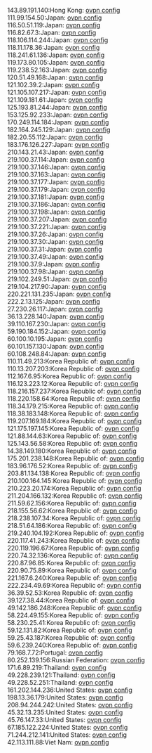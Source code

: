 143.89.191.140:Hong Kong: [ovpn config](vpn/143_89_191_140.ovpn)  
111.99.154.50:Japan: [ovpn config](vpn/111_99_154_50.ovpn)  
116.50.51.119:Japan: [ovpn config](vpn/116_50_51_119.ovpn)  
116.82.67.3:Japan: [ovpn config](vpn/116_82_67_3.ovpn)  
118.106.114.244:Japan: [ovpn config](vpn/118_106_114_244.ovpn)  
118.11.178.36:Japan: [ovpn config](vpn/118_11_178_36.ovpn)  
118.241.61.136:Japan: [ovpn config](vpn/118_241_61_136.ovpn)  
119.173.80.105:Japan: [ovpn config](vpn/119_173_80_105.ovpn)  
119.238.52.163:Japan: [ovpn config](vpn/119_238_52_163.ovpn)  
120.51.49.168:Japan: [ovpn config](vpn/120_51_49_168.ovpn)  
121.102.39.2:Japan: [ovpn config](vpn/121_102_39_2.ovpn)  
121.105.107.217:Japan: [ovpn config](vpn/121_105_107_217.ovpn)  
121.109.181.61:Japan: [ovpn config](vpn/121_109_181_61.ovpn)  
125.193.81.244:Japan: [ovpn config](vpn/125_193_81_244.ovpn)  
153.125.92.233:Japan: [ovpn config](vpn/153_125_92_233.ovpn)  
170.249.114.184:Japan: [ovpn config](vpn/170_249_114_184.ovpn)  
182.164.245.129:Japan: [ovpn config](vpn/182_164_245_129.ovpn)  
182.20.55.112:Japan: [ovpn config](vpn/182_20_55_112.ovpn)  
183.176.126.227:Japan: [ovpn config](vpn/183_176_126_227.ovpn)  
210.143.21.43:Japan: [ovpn config](vpn/210_143_21_43.ovpn)  
219.100.37.114:Japan: [ovpn config](vpn/219_100_37_114.ovpn)  
219.100.37.146:Japan: [ovpn config](vpn/219_100_37_146.ovpn)  
219.100.37.163:Japan: [ovpn config](vpn/219_100_37_163.ovpn)  
219.100.37.177:Japan: [ovpn config](vpn/219_100_37_177.ovpn)  
219.100.37.179:Japan: [ovpn config](vpn/219_100_37_179.ovpn)  
219.100.37.181:Japan: [ovpn config](vpn/219_100_37_181.ovpn)  
219.100.37.186:Japan: [ovpn config](vpn/219_100_37_186.ovpn)  
219.100.37.198:Japan: [ovpn config](vpn/219_100_37_198.ovpn)  
219.100.37.207:Japan: [ovpn config](vpn/219_100_37_207.ovpn)  
219.100.37.221:Japan: [ovpn config](vpn/219_100_37_221.ovpn)  
219.100.37.26:Japan: [ovpn config](vpn/219_100_37_26.ovpn)  
219.100.37.30:Japan: [ovpn config](vpn/219_100_37_30.ovpn)  
219.100.37.31:Japan: [ovpn config](vpn/219_100_37_31.ovpn)  
219.100.37.49:Japan: [ovpn config](vpn/219_100_37_49.ovpn)  
219.100.37.9:Japan: [ovpn config](vpn/219_100_37_9.ovpn)  
219.100.37.98:Japan: [ovpn config](vpn/219_100_37_98.ovpn)  
219.102.249.51:Japan: [ovpn config](vpn/219_102_249_51.ovpn)  
219.104.217.90:Japan: [ovpn config](vpn/219_104_217_90.ovpn)  
220.221.131.235:Japan: [ovpn config](vpn/220_221_131_235.ovpn)  
222.2.13.125:Japan: [ovpn config](vpn/222_2_13_125.ovpn)  
27.230.26.117:Japan: [ovpn config](vpn/27_230_26_117.ovpn)  
36.13.228.140:Japan: [ovpn config](vpn/36_13_228_140.ovpn)  
39.110.167.230:Japan: [ovpn config](vpn/39_110_167_230.ovpn)  
59.190.184.152:Japan: [ovpn config](vpn/59_190_184_152.ovpn)  
60.100.10.195:Japan: [ovpn config](vpn/60_100_10_195.ovpn)  
60.101.157.130:Japan: [ovpn config](vpn/60_101_157_130.ovpn)  
60.108.248.84:Japan: [ovpn config](vpn/60_108_248_84.ovpn)  
110.11.49.213:Korea Republic of: [ovpn config](vpn/110_11_49_213.ovpn)  
110.13.207.203:Korea Republic of: [ovpn config](vpn/110_13_207_203.ovpn)  
112.167.6.95:Korea Republic of: [ovpn config](vpn/112_167_6_95.ovpn)  
116.123.223.12:Korea Republic of: [ovpn config](vpn/116_123_223_12.ovpn)  
118.216.157.237:Korea Republic of: [ovpn config](vpn/118_216_157_237.ovpn)  
118.220.158.64:Korea Republic of: [ovpn config](vpn/118_220_158_64.ovpn)  
118.34.179.215:Korea Republic of: [ovpn config](vpn/118_34_179_215.ovpn)  
118.38.183.148:Korea Republic of: [ovpn config](vpn/118_38_183_148.ovpn)  
119.207.169.184:Korea Republic of: [ovpn config](vpn/119_207_169_184.ovpn)  
121.175.197.145:Korea Republic of: [ovpn config](vpn/121_175_197_145.ovpn)  
121.88.144.63:Korea Republic of: [ovpn config](vpn/121_88_144_63.ovpn)  
125.143.56.58:Korea Republic of: [ovpn config](vpn/125_143_56_58.ovpn)  
14.38.149.180:Korea Republic of: [ovpn config](vpn/14_38_149_180.ovpn)  
175.201.238.148:Korea Republic of: [ovpn config](vpn/175_201_238_148.ovpn)  
183.96.176.52:Korea Republic of: [ovpn config](vpn/183_96_176_52.ovpn)  
203.81.134.138:Korea Republic of: [ovpn config](vpn/203_81_134_138.ovpn)  
210.100.164.145:Korea Republic of: [ovpn config](vpn/210_100_164_145.ovpn)  
210.223.20.174:Korea Republic of: [ovpn config](vpn/210_223_20_174.ovpn)  
211.204.166.132:Korea Republic of: [ovpn config](vpn/211_204_166_132.ovpn)  
211.59.62.156:Korea Republic of: [ovpn config](vpn/211_59_62_156.ovpn)  
218.155.56.62:Korea Republic of: [ovpn config](vpn/218_155_56_62.ovpn)  
218.238.107.34:Korea Republic of: [ovpn config](vpn/218_238_107_34.ovpn)  
218.51.64.186:Korea Republic of: [ovpn config](vpn/218_51_64_186.ovpn)  
219.240.104.192:Korea Republic of: [ovpn config](vpn/219_240_104_192.ovpn)  
220.117.41.243:Korea Republic of: [ovpn config](vpn/220_117_41_243.ovpn)  
220.119.196.67:Korea Republic of: [ovpn config](vpn/220_119_196_67.ovpn)  
220.74.32.136:Korea Republic of: [ovpn config](vpn/220_74_32_136.ovpn)  
220.87.96.85:Korea Republic of: [ovpn config](vpn/220_87_96_85.ovpn)  
220.90.75.89:Korea Republic of: [ovpn config](vpn/220_90_75_89.ovpn)  
221.167.6.240:Korea Republic of: [ovpn config](vpn/221_167_6_240.ovpn)  
222.234.49.69:Korea Republic of: [ovpn config](vpn/222_234_49_69.ovpn)  
36.39.52.53:Korea Republic of: [ovpn config](vpn/36_39_52_53.ovpn)  
39.127.38.44:Korea Republic of: [ovpn config](vpn/39_127_38_44.ovpn)  
49.142.186.248:Korea Republic of: [ovpn config](vpn/49_142_186_248.ovpn)  
58.224.49.155:Korea Republic of: [ovpn config](vpn/58_224_49_155.ovpn)  
58.230.25.41:Korea Republic of: [ovpn config](vpn/58_230_25_41.ovpn)  
59.12.131.82:Korea Republic of: [ovpn config](vpn/59_12_131_82.ovpn)  
59.25.43.187:Korea Republic of: [ovpn config](vpn/59_25_43_187.ovpn)  
59.6.239.240:Korea Republic of: [ovpn config](vpn/59_6_239_240.ovpn)  
79.168.7.72:Portugal: [ovpn config](vpn/79_168_7_72.ovpn)  
80.252.139.156:Russian Federation: [ovpn config](vpn/80_252_139_156.ovpn)  
171.6.89.219:Thailand: [ovpn config](vpn/171_6_89_219.ovpn)  
49.228.239.121:Thailand: [ovpn config](vpn/49_228_239_121.ovpn)  
49.228.52.251:Thailand: [ovpn config](vpn/49_228_52_251.ovpn)  
161.202.144.236:United States: [ovpn config](vpn/161_202_144_236.ovpn)  
198.13.36.179:United States: [ovpn config](vpn/198_13_36_179.ovpn)  
208.94.244.242:United States: [ovpn config](vpn/208_94_244_242.ovpn)  
45.32.13.235:United States: [ovpn config](vpn/45_32_13_235.ovpn)  
45.76.147.33:United States: [ovpn config](vpn/45_76_147_33.ovpn)  
67.185.122.224:United States: [ovpn config](vpn/67_185_122_224.ovpn)  
71.244.212.141:United States: [ovpn config](vpn/71_244_212_141.ovpn)  
42.113.111.88:Viet Nam: [ovpn config](vpn/42_113_111_88.ovpn)  
